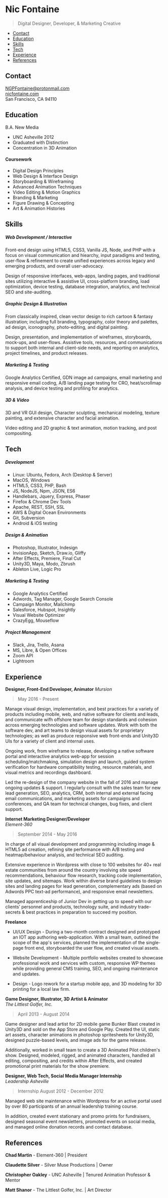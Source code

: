 # Nic Fontaine

> Digital Designer, Developer, & Marketing Creative   

- [Contact](https://github.com/ngpfontaine/resume/blob/master/readme.md#contact)
- [Education](https://github.com/ngpfontaine/resume/blob/master/readme.md#education)
- [Skills](https://github.com/ngpfontaine/resume/blob/master/readme.md#skills)
- [Tech](https://github.com/ngpfontaine/resume/blob/master/readme.md#tech)
- [Experience](https://github.com/ngpfontaine/resume/blob/master/readme.md#experience)
- [References](https://github.com/ngpfontaine/resume/blob/master/readme.md#references)


## Contact

[NGPFontaine@protonmail.com](mailto:ngpfontaine@protonmail.com)   
[nicfontaine.com](https://nicfontaine.com)   
San Francisco, CA 94110

## Education

B.A. New Media

- UNC Asheville 2012 
- Graduated with Distinction
- Concentration in 3D Animation

#### Coursework

- Digital Design Principles
- Web Design & Interface Design
- Storyboarding & Wireframing
- Advanced Animation Techniques
- Video Editing & Motion Graphics
- Branding & Marketing
- Figure Drawing & Concepting
- Art & Animation Histories   

## Skills

##### Web Development / Interactive

Front-end design using HTML5, CSS3, Vanilla JS, Node, and PHP with a focus on visual communication and hiearchy, input paradigms and testing, user-flow & refinement to create unified experiences across legacy and emerging products, and overall user-advocacy.  

Design of responsive interfaces, web-apps, landing pages, and traditional sites utilizing interactive & assistive UI, cross-platform branding, load optimization, device testing, database integration, analytics, and technical SEO and site-auditing.   

##### Graphic Design & Illustration

From classically inspired, clean vector design to rich cartoon & fantasy illustration; including full branding, typography, color theory and palettes, ad design, iconography, photo-editing, and digital painting.   

Design, presentation, and implementation of wireframes, storyboards, mock-ups, and user-flows. Assistive tools, resources, and communications to support both internal and client-side needs, and reporting on analytics, project timelines, and product releases.   

##### Marketing & Testing 

Google Analytics Certified, GDN image ad campaigns, email marketing and responsive email coding, A/B landing page testing for CRO, heat/scrollmap analysis, and device testing and profiling for analytics.   

##### 3D & Video 

3D and VR GUI design, Character sculpting, mechanical modeling, texture painting, and extensive character and facial animation.   

Video editing and 2D graphic & text animation, motion tracking, and post compositing.  

## Tech

##### Development
- Linux: Ubuntu, Fedora, Arch (Desktop & Server)
- MacOS, Windows
- HTML5, CSS3, PHP, Bash
- JS, NodeJS, Npm, JSON, ES6
- Handlebars, Jquery, Express, Phaser
- Firefox & Chrome Dev Tools
- Apache, REST, SSH, SSL
- AWS & Digital Ocean Environments
- Git, Subversion
- Android & iOS testing

##### Design & Animation
- Photoshop, Illustrator, Indesign
- InvisionApp, Sketch, Draw.io, Gliffy
- After Effects, Premiere, Final Cut
- Unity3D, Maya, Modo, Zbrush
- Ableton Live, Logic Pro

##### Marketing & Testing
- Google Analytics Certified
- Adwords, Tag Manager, Google Search Console
- Campaign Monitor, Mailchimp
- Salesforce, Hubspot, Insightly
- Visual Website Optimizer
- CrazyEgg, Mouseflow

##### Project Management
- Slack, Jira, Trello, Asana
- MS, Libre, & Open Offices
- Zoom API
- Lightroom

## Experience

**Designer, Front-End Developer, Animator**
_Mursion_   
> May 2016 - Present   

Manage visual design, implementation, and best practices for a variety of products including mobile, web, and native software for clients and leads, and communicate wifh offshore team for design standards and cohesion across emerging technologies and software updates. Work with both the software dev, and art teams to design visual assets for proprietary technologies; as well as produce responsive web front-ends and Unity3D UIs for a variety of client and internal uses.    

Ongoing work, from wireframe to release, developing a native software portal and interactive analytics web-app for session scheduling/matchmaking, simulation design and launch, guided system verification for hardware compatibility testing, resource materials, and visual metrics and recordings dashboard.   

Led the re-design of the company website in the fall of 2016 and manage ongoing updates & support. I regularly consult with the sales team for new lead generation, SEO, analytics, CRM, both internal and external facing email communications, and marketing assets for campaigns and conferences, and QA team for technical changes, bug fixes, and client support.      

**Internet Marketing Designer/Developer**   
_Element-360_   
> September 2014 - May 2016   

In charge of all visual development and programming including image & HTML5 ad creation, refining site performance with A/B testing and heatmap/behaviour analysis, and technical SEO auditing.   

Extensive experience in Wordpress with close to 100 websites for 40+ real estate communities from around the country involving site speed recommendations, behaviour flow research, tracking code implementation, site updates, and sitemaps. Work within diverse brand guidelines to design sites and landing pages for lead generation, complementary ads (based on Adwords PPC text-ad performance), and responsive email newsletters.   

Managed apprenticeship of Junior Dev in getting up to speed with our clients’ personnel and products, technology suite, and industry trade-secrets & best practices in preparation to succeed my position.   


**Freelance**   

- UI/UX Design - During a two-month contract designed and prototyped an IOT app authoring web-application. With a small team, outlined the scope of the app's services, planned the implementation of the single-page front end, storyboarded the user flow, and created visual assets.   

- Website Development - Multiple portfolio websites created to showcase professional work and services with custom, responsive WP themes while providing general CMS training, SEO, and ongoing maintenance and updates.   

- Design - Logo rework for a startup mobile app, and 3D modeling for 3D printing for a local law firm.   

**Game Designer, Illustrator, 3D Artist & Animator**   
_The Littlest Golfer, Inc._   
> April 2013 - August 2014   

Game designer and lead artist for 2D mobile game Bunker Blast created in Unity3D and sold on the App Store and Google Play. Created the UI, static art assets, character animations in photoshop spritesheets for Unity3D, designed puzzle-based levels, and image ads for the game release.   

Additionally, worked in small team to create a 3D Animated Pilot children's show. Designed, modeled, rigged, and animated characters, handled all editing, compositing, and credits within After Effects, and created promotional print materials for the show premiere.   

**Designer, Web Tech, Social Media Manager Internship**   
_Leadership Asheville_   
> Internship August 2012 - December 2012   

Managed web site maintenance within Wordpress for an active portal used by over 80 participants of an annual leadership training course.   

In addition, created event stationary and promo prints for fundraisers, designed seasonal event newsletters, promoted events on social media, and managed online donation records and contact database.   

## References

**Chad Martin** - Element-360  |  President

**Claudette Silver** - Silver Muse Productions  |  Owner

**Christopher Oakley** - UNC Asheville  |  Tenured Animation Professor & Mentor

**Matt Shanor** - The Littlest Golfer, Inc.  |  Art Director
